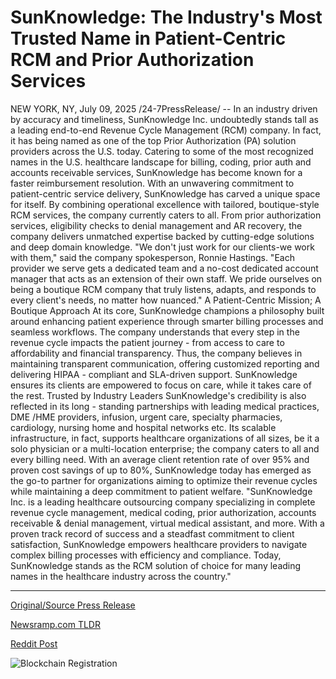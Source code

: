 # SunKnowledge: The Industry's Most Trusted Name in Patient-Centric RCM and Prior Authorization Services

NEW YORK, NY, July 09, 2025 /24-7PressRelease/ -- In an industry driven by accuracy and timeliness, SunKnowledge Inc. undoubtedly stands tall as a leading end-to-end Revenue Cycle Management (RCM) company. In fact, it has being named as one of the top Prior Authorization (PA) solution providers across the U.S. today. Catering to some of the most recognized names in the U.S. healthcare landscape for billing, coding, prior auth and accounts receivable services, SunKnowledge has become known for a faster reimbursement resolution.   With an unwavering commitment to patient-centric service delivery, SunKnowledge has carved a unique space for itself. By combining operational excellence with tailored, boutique-style RCM services, the company currently caters to all. From prior authorization services, eligibility checks to denial management and AR recovery, the company delivers unmatched expertise backed by cutting-edge solutions and deep domain knowledge.   "We don't just work for our clients-we work with them," said the company spokesperson, Ronnie Hastings. "Each provider we serve gets a dedicated team and a no-cost dedicated account manager that acts as an extension of their own staff. We pride ourselves on being a boutique RCM company that truly listens, adapts, and responds to every client's needs, no matter how nuanced."   A Patient-Centric Mission; A Boutique Approach  At its core, SunKnowledge champions a philosophy built around enhancing patient experience through smarter billing processes and seamless workflows. The company understands that every step in the revenue cycle impacts the patient journey - from access to care to affordability and financial transparency. Thus, the company believes in maintaining transparent communication, offering customized reporting and delivering HIPAA - compliant and SLA-driven support. SunKnowledge ensures its clients are empowered to focus on care, while it takes care of the rest.   Trusted by Industry Leaders  SunKnowledge's credibility is also reflected in its long - standing partnerships with leading medical practices, DME /HME providers, infusion, urgent care, specialty pharmacies, cardiology, nursing home and hospital networks etc. Its scalable infrastructure, in fact, supports healthcare organizations of all sizes, be it a solo physician or a multi-location enterprise; the company caters to all and every billing need.   With an average client retention rate of over 95% and proven cost savings of up to 80%, SunKnowledge today has emerged as the go-to partner for organizations aiming to optimize their revenue cycles while maintaining a deep commitment to patient welfare.  "SunKnowledge Inc. is a leading healthcare outsourcing company specializing in complete revenue cycle management, medical coding, prior authorization, accounts receivable & denial management, virtual medical assistant, and more. With a proven track record of success and a steadfast commitment to client satisfaction, SunKnowledge empowers healthcare providers to navigate complex billing processes with efficiency and compliance. Today, SunKnowledge stands as the RCM solution of choice for many leading names in the healthcare industry across the country." 

---

[Original/Source Press Release](https://www.24-7pressrelease.com/press-release/524656/sunknowledge-the-industrys-most-trusted-name-in-patient-centric-rcm-and-prior-authorization-services)
                    

[Newsramp.com TLDR](https://newsramp.com/curated-news/sunknowledge-inc-leads-in-revenue-cycle-management-with-patient-centric-solutions/bae252af6c5f1ed79e7a284d9685d1ac) 

 



[Reddit Post](https://www.reddit.com/r/Business_NewsRamp/comments/1lvcmme/sunknowledge_inc_leads_in_revenue_cycle/) 



![Blockchain Registration](https://cdn.newsramp.app/24-7PressRelease/qrcode/257/9/leanTc4N.webp)